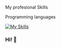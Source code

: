 My profesional Skills

Programming languages

[![My Skills](https://skillicons.dev/icons?i=c,cpp,gtk,php,py,js,html,css,bootstrap,react,php,laravel,flask,jquery,mysql,sqlite,sublime,vscode&perline=10)](https://skillicons.dev)







### Hi! 👻

<!--
**mikeed1998/mikeed1998** is a ✨ _special_ ✨ repository because its `README.md` (this file) appears on your GitHub profile.

Here are some ideas to get you started:

- 🔭 I’m currently working on ...
- 🌱 I’m currently learning ...
- 👯 I’m looking to collaborate on ...
- 🤔 I’m looking for help with ...
- 💬 Ask me about ...
- 📫 How to reach me: ...
- 😄 Pronouns: ...
- ⚡ Fun fact: ...
-->
